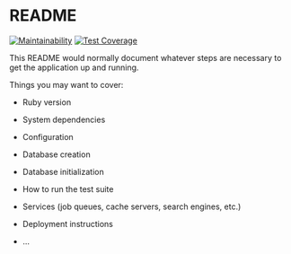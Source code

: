 # README
[![Maintainability](https://api.codeclimate.com/v1/badges/1b4e8b22952f96485111/maintainability)](https://codeclimate.com/github/gr1d99/IAPS-backend/maintainability)
[![Test Coverage](https://api.codeclimate.com/v1/badges/1b4e8b22952f96485111/test_coverage)](https://codeclimate.com/github/gr1d99/IAPS-backend/test_coverage)

This README would normally document whatever steps are necessary to get the
application up and running.

Things you may want to cover:

* Ruby version

* System dependencies

* Configuration

* Database creation

* Database initialization

* How to run the test suite

* Services (job queues, cache servers, search engines, etc.)

* Deployment instructions

* ...
